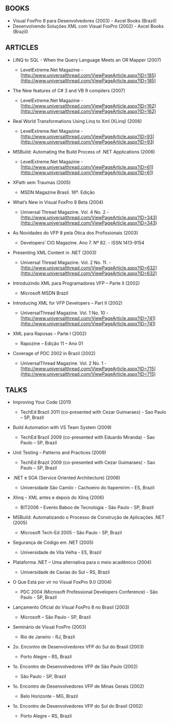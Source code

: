 ## BOOKS 

- Visual FoxPro 8 para Desenvolvedores (2003) - Axcel Books (Brazil) 
- Desenvolvendo Soluções XML com Visual FoxPro (2002) - Axcel Books (Brazil) 


## ARTICLES 

- LINQ to SQL - When the Query Language Meets an OR Mapper (2007) 
  - LevelExtreme.Net Magazine - [http://www.universalthread.com/ViewPageArticle.aspx?ID=185](http://www.universalthread.com/ViewPageArticle.aspx?ID=185)

- The New features of C# 3 and VB 9 compilers (2007) 
  - LevelExtreme.Net Magazine - [http://www.universalthread.com/ViewPageArticle.aspx?ID=162](http://www.universalthread.com/ViewPageArticle.aspx?ID=162)

- Real World Transformations Using Linq to Xml (XLinq) (2006) 
  - LevelExtreme.Net Magazine - [http://www.universalthread.com/ViewPageArticle.aspx?ID=93](http://www.universalthread.com/ViewPageArticle.aspx?ID=93)

- MSBuild: Automating the Build Process of .NET Applications (2006) 
  - LevelExtreme.Net Magazine - [http://www.universalthread.com/ViewPageArticle.aspx?ID=61](http://www.universalthread.com/ViewPageArticle.aspx?ID=61)

- XPath sem Traumas (2005)
  - MSDN Magazine Brasil. 16ª. Edição 
 
- What’s New in Visual FoxPro 9 Beta (2004) 
  - Universal Thread Magazine. Vol. 4 No. 2 - [http://www.universalthread.com/ViewPageArticle.aspx?ID=343](http://www.universalthread.com/ViewPageArticle.aspx?ID=343)
 
- As Novidades do VFP 8 pela Ótica dos Profissionais (2003) 
  - Developers’ CIO Magazine. Ano 7. Nº 82. - ISSN 1413-9154 

- Presenting XML Content in .NET (2003) 
  - Universal Thread Magazine. Vol. 2 No. 11. - [http://www.universalthread.com/ViewPageArticle.aspx?ID=632](http://www.universalthread.com/ViewPageArticle.aspx?ID=632)

- Introduzindo XML para Programadores VFP – Parte II (2002) 
  - Microsoft MSDN Brazil 

- Introducing XML for VFP Developers – Part II (2002) 
  - UniversalThread Magazine. Vol. 1 No. 10 - [http://www.universalthread.com/ViewPageArticle.aspx?ID=741](http://www.universalthread.com/ViewPageArticle.aspx?ID=741)

- XML para Raposas – Parte I (2002) 
  - Rapozine – Edição 11 – Ano 01 

- Coverage of PDC 2002 in Brazil (2002)  
  - UniversalThread Magazine. Vol. 2 No. 1 - [http://www.universalthread.com/ViewPageArticle.aspx?ID=715](http://www.universalthread.com/ViewPageArticle.aspx?ID=715)


## TALKS  
 
- Improving Your Code (2011) 
  - TechEd Brazil 2011 (co-presented with Cezar Guimaraes) - Sao Paulo – SP, Brazil 

- Build Automation with VS Team System (2009) 
  - TechEd Brazil 2009 (co-presented with Eduardo Miranda) - Sao Paulo – SP, Brazil 

- Unit Testing – Patterns and Practices (2009) 
  - TechEd Brazil 2009 (co-presented with Cezar Guimaraes) - Sao Paulo – SP, Brazil 

- .NET e SOA (Service Oriented Architecture) (2006) 
  - Universidade São Camilo  - Cachoeiro do Itapemirim – ES, Brazil 

- Xlinq – XML antes e depois do Xlinq (2006) 
  - BIT2006 – Evento Baboo de Tecnologia - São Paulo - SP, Brazil 

- MSBuild: Automatizando o Processo de Construção de Aplicações .NET (2005) 
  - Microsoft Tech-Ed 2005 - São Paulo - SP, Brazil 

- Segurança de Código em .NET (2005) 
  - Universidade de Vila Velha - ES, Brazil 
 
- Plataforma .NET – Uma alternativa para o meio acadêmico (2004) 
  - Universidade de Caxias do Sul – RS, Brazil 

- O Que Está por vir no Visual FoxPro 9.0 (2004) 
  - PDC 2004 (Microsoft Professional Developers Conference) - São Paulo - SP, Brazil 

- Lançamento Oficial do Visual FoxPro 8 no Brasil (2003) 
  - Microsoft – São Paulo - SP, Brazil 
 
- Seminário de Visual FoxPro (2003) 
  - Rio de Janeiro - RJ, Brazil 

- 2o. Encontro de Desenvolvedores VFP do Sul do Brasil (2003) 
  - Porto Alegre – RS, Brazil 
 
- 1o. Encontro de Desenvolvedores VFP de São Paulo (2002) 
  - São Paulo - SP, Brazil 
 
- 1o. Encontro de Desenvolvedores VFP de Minas Gerais (2002) 
  - Belo Horizonte - MG, Brazil 
 
- 1o. Encontro de Desenvolvedores VFP do Sul do Brasil (2002) 
  - Porto Alegre – RS, Brazil 


